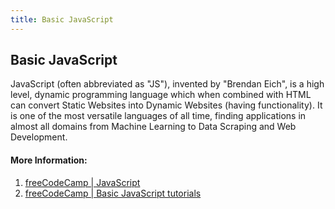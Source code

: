 ```yaml
---
title: Basic JavaScript
---
```

## Basic JavaScript

JavaScript (often abbreviated as "JS"), invented by "Brendan Eich", is a high level, dynamic programming language which when combined with HTML can convert Static Websites into Dynamic Websites (having functionality). It is one of the most versatile languages of all time, finding applications in almost all domains from Machine Learning to Data Scraping and Web Development.


#### More Information:
<!-- Please add any articles you think might be helpful to read before writing the article -->

1. [freeCodeCamp | JavaScript](https://guide.freecodecamp.org/javascript/)
2. [freeCodeCamp | Basic JavaScript tutorials](https://learn.freecodecamp.org/javascript-algorithms-and-data-structures/basic-javascript/comment-your-javascript-code)

